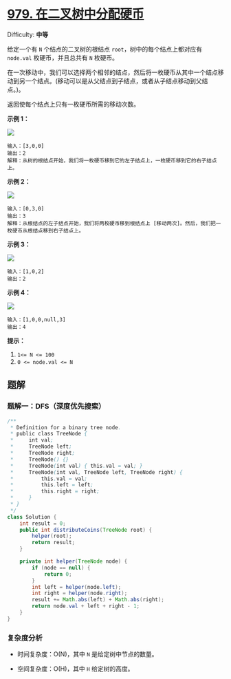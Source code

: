 # [979\. 在二叉树中分配硬币](https://leetcode-cn.com/problems/distribute-coins-in-binary-tree/)

Difficulty: **中等**


给定一个有 `N` 个结点的二叉树的根结点 `root`，树中的每个结点上都对应有 `node.val` 枚硬币，并且总共有 `N` 枚硬币。

在一次移动中，我们可以选择两个相邻的结点，然后将一枚硬币从其中一个结点移动到另一个结点。(移动可以是从父结点到子结点，或者从子结点移动到父结点。)。

返回使每个结点上只有一枚硬币所需的移动次数。

**示例 1：**

**![](https://assets.leetcode-cn.com/aliyun-lc-upload/uploads/2019/01/19/tree1.png)**

```
输入：[3,0,0]
输出：2
解释：从树的根结点开始，我们将一枚硬币移到它的左子结点上，一枚硬币移到它的右子结点上。
```

**示例 2：**

**![](https://assets.leetcode-cn.com/aliyun-lc-upload/uploads/2019/01/19/tree2.png)**

```
输入：[0,3,0]
输出：3
解释：从根结点的左子结点开始，我们将两枚硬币移到根结点上 [移动两次]。然后，我们把一枚硬币从根结点移到右子结点上。
```

**示例 3：**

**![](https://assets.leetcode-cn.com/aliyun-lc-upload/uploads/2019/01/19/tree3.png)**

```
输入：[1,0,2]
输出：2
```

**示例 4：**

**![](https://assets.leetcode-cn.com/aliyun-lc-upload/uploads/2019/01/19/tree4.png)**

```
输入：[1,0,0,null,3]
输出：4
```

**提示：**

1.  `1<= N <= 100`
2.  `0 <= node.val <= N`


## 题解

### 题解一：DFS（深度优先搜索）

```java
/**
 * Definition for a binary tree node.
 * public class TreeNode {
 *     int val;
 *     TreeNode left;
 *     TreeNode right;
 *     TreeNode() {}
 *     TreeNode(int val) { this.val = val; }
 *     TreeNode(int val, TreeNode left, TreeNode right) {
 *         this.val = val;
 *         this.left = left;
 *         this.right = right;
 *     }
 * }
 */
class Solution {
    int result = 0;
    public int distributeCoins(TreeNode root) {
        helper(root);
        return result;
    }

    private int helper(TreeNode node) {
        if (node == null) {
            return 0;
        }
        int left = helper(node.left);
        int right = helper(node.right);
        result += Math.abs(left) + Math.abs(right);
        return node.val + left + right - 1;
    }
}
```

### 复杂度分析

- 时间复杂度：O(N)，其中 `N` 是给定树中节点的数量。

- 空间复杂度：O(H)，其中 `H` 给定树的高度。
